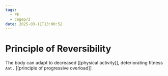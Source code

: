 ```yaml
---
tags:
  - PE
  - cegep/2
date: 2025-03-11T13:00:52
---
```


# Principle of Reversibility

The body can adapt to decreased [[physical activity]], deteriorating fitness
`Ant.` [[principle of progressive overload]]
